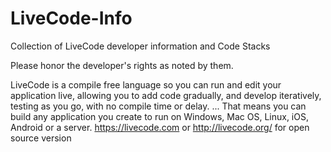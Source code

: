 # LiveCode-Info
Collection of LiveCode developer information and Code Stacks

Please honor the developer's rights as noted by them.


LiveCode is a compile free language so you can run and edit your application live, allowing you to add code gradually, and develop iteratively, testing as you go, with no compile time or delay. ... That means you can build any application you create to run on Windows, Mac OS, Linux, iOS, Android or a server. https://livecode.com or http://livecode.org/ for open source version


